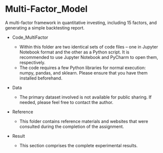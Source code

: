 # Multi-Factor_Model
A multi-factor framework in quantitative investing, including 15 factors, and generating a simple backtesting report.

- Code_MultiFactor
	- Within this folder are two identical sets of code files – one in Jupyter Notebook format and the other as a Python script. It is recommended to use Jupyter Notebook and PyCharm to open them, respectively.
	- The code requires a few Python libraries for normal execution: numpy, pandas, and sklearn. Please ensure that you have them installed beforehand.

- Data
	- The primary dataset involved is not available for public sharing. If needed, please feel free to contact the author.

- Reference
	- This folder contains reference materials and websites that were consulted during the completion of the assignment.

- Result
	- This section comprises the complete experimental results.
